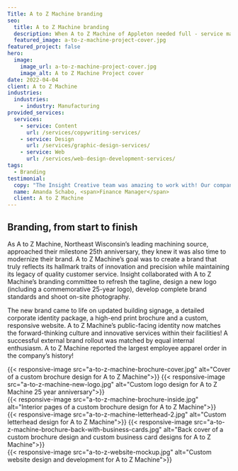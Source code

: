 ```yaml
---
Title: A to Z Machine branding
seo:
  title: A to Z Machine branding
  description: When A to Z Machine of Appleton needed full - service marketing expertise, Insight Creative lent expert branding, design, writing, photography and a new website!
  featured_image: a-to-z-machine-project-cover.jpg
featured_project: false
hero:
  image:
    image_url: a-to-z-machine-project-cover.jpg
    image_alt: A to Z Machine Project cover
date: 2022-04-04
client: A to Z Machine
industries:
  industries:
    - industry: Manufacturing
provided_services:
  services:
    - service: Content
      url: /services/copywriting-services/
    - service: Design
      url: /services/graphic-design-services/
    - service: Web
      url: /services/web-design-development-services/
tags:
  - Branding
testimonial: 
  copy: "The Insight Creative team was amazing to work with! Our company was in a transitional time, and we didn’t know internally how to make ourselves more visible. Their team worked hard on an entire rebrand strategy that really encompassed what A to Z Machine was all about. They were patient with us when we needed more time and were very responsive to all our requests. We look forward to working more with the Insight team to take our company to the next level."
  name: Amanda Schabo, <span>Finance Manager</span>
  client: A to Z Machine
---
```


<div class="block">
  <div class="wrapper flow">

  ## Branding, from start to finish

  As A to Z Machine, Northeast Wisconsin’s leading machining source, approached their milestone 25th anniversary, they knew it was also time to modernize their brand. A to Z Machine’s goal was to create a brand that truly reflects its hallmark traits of innovation and precision while maintaining its legacy of quality customer service. Insight collaborated with A to Z Machine’s branding committee to refresh the tagline, design a new logo (including a commemorative 25-year logo), develop complete brand standards and shoot on-site photography.

  The new brand came to life on updated building signage, a detailed corporate identity package, a high-end print brochure and a custom, responsive website. A to Z Machine’s public-facing identity now matches the forward-thinking culture and innovative services within their facilities! A successful external brand rollout was matched by equal internal enthusiasm. A to Z Machine reported the largest employee apparel order in the company’s history!
  </div>
</div>

<div class="wrapper-md">
<div class="flex-grid">
{{< responsive-image src="a-to-z-machine-brochure-cover.jpg" alt="Cover of a custom brochure design for A to Z Machine">}}
{{< responsive-image src="a-to-z-machine-new-logo.jpg" alt="Custom logo design for A to Z Machine 25 year anniversary">}}
</div>
<div class="flex-grid">
{{< responsive-image src="a-to-z-machine-brochure-inside.jpg" alt="Interior pages of a custom brochure design for A to Z Machine">}}
</div>
<div class="flex-grid">
{{< responsive-image src="a-to-z-machine-letterhead-2.jpg" alt="Custom letterhead design for A to Z Machine">}}
{{< responsive-image src="a-to-z-machine-brochure-back-with-business-cards.jpg" alt="Back cover of a custom brochure design and custom business card designs for A to Z Machine">}}
</div>
<div class="flex-grid">
{{< responsive-image src="a-to-z-website-mockup.jpg" alt="Custom website design and development for A to Z Machine">}}
</div>
</div>
